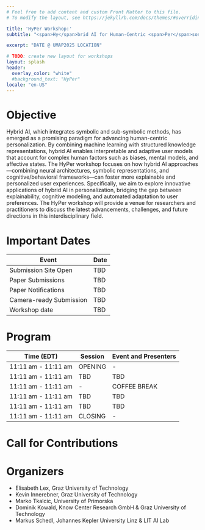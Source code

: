 ```yaml
---
# Feel free to add content and custom Front Matter to this file.
# To modify the layout, see https://jekyllrb.com/docs/themes/#overriding-theme-defaults

title: 'HyPer Workshop:'
subtitle: "<span>Hy</span>brid AI for Human-Centric <span>Per</span>sonalization"

excerpt: "DATE @ UMAP2025 LOCATION"

# TODO: create new layout for workshops
layout: splash
header:
  overlay_color: "white"
  #background_text: "HyPer"
locale: "en-US"
---
```


# Objective

Hybrid AI, which integrates symbolic and sub-symbolic methods, has emerged as a promising paradigm for advancing human-centric personalization. By combining machine learning with structured knowledge representations, hybrid AI enables interpretable and adaptive user models that account for complex human factors such as biases, mental models, and affective states. 
The HyPer workshop focuses on how hybrid AI approaches—combining neural architectures, symbolic representations, and cognitive/behavioral frameworks—can foster more explainable and personalized user experiences. Specifically, we aim to explore innovative applications of hybrid AI in personalization, bridging the gap between explainability, cognitive modeling, and automated adaptation to user preferences. The HyPer workshop will provide a venue for researchers and practitioners to discuss the latest advancements, challenges, and future directions in this interdisciplinary field.

# Important Dates

<table>
  <thead>
    <tr>
      <th>Event</th>
      <th>Date</th>
    </tr>
  </thead>
  <tbody>
    <tr>
      <td>Submission Site Open</td>
      <td>TBD</td>
    </tr>
    <tr>
      <td>Paper Submissions</td>
      <td>TBD</td>
    </tr>
    <tr>
      <td>Paper Notifications</td>
      <td>TBD</td>
    </tr>
    <tr>
      <td>Camera-ready Submission</td>
      <td>TBD</td>
    </tr>
    <tr>
      <td>Workshop date</td>
      <td>TBD</td>
    </tr>
  </tbody>
</table>


# Program

<table>
  <thead>
    <tr>
      <th>Time (EDT)</th>
      <th>Session</th>
      <th>Event and Presenters</th>
    </tr>
  </thead>
  <tbody>
    <tr class="special">
      <td>11:11 am - 11:11 am</td>
      <td>OPENING</td>
      <td>-</td>
    </tr>
    <tr class="presentation">
      <td>11:11 am - 11:11 am</td>
      <td>TBD</td>
      <td>TBD</td>
    </tr>
    <tr class="break">
      <td>11:11 am - 11:11 am</td>
      <td>-</td>
      <td>COFFEE BREAK</td>
    </tr>
    <tr class="presentation">
      <td>11:11 am - 11:11 am</td>
      <td>TBD</td>
      <td>TBD</td>
    </tr>
    <tr class="other">
      <td>11:11 am - 11:11 am</td>
      <td>TBD</td>
      <td>TBD</td>
    </tr>
    <tr class="special">
      <td>11:11 am - 11:11 am</td>
      <td>CLOSING</td>
      <td>-</td>
    </tr>
  </tbody>
</table>


# Call for Contributions

# Organizers

- Elisabeth Lex, Graz University of Technology
- Kevin Innerebner, Graz University of Technology
- Marko Tkalcic, University of Primorska
- Dominik Kowald, Know Center Research GmbH & Graz University of Technology
- Markus Schedl, Johannes Kepler University Linz & LIT AI Lab

